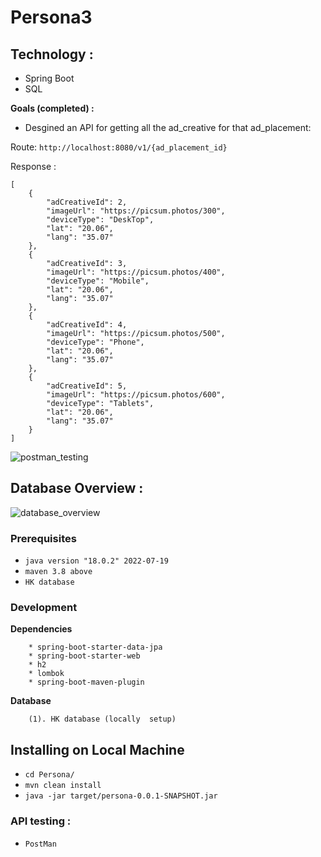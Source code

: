 # Persona3
## Technology : 
  * Spring Boot
  * SQL
 
 
**Goals (completed) :**

* Desgined an API for getting all the ad_creative for that ad_placement:
  
Route: `http://localhost:8080/v1/{ad_placement_id}`

Response : 
```
[
    {
        "adCreativeId": 2,
        "imageUrl": "https://picsum.photos/300",
        "deviceType": "DeskTop",
        "lat": "20.06",
        "lang": "35.07"
    },
    {
        "adCreativeId": 3,
        "imageUrl": "https://picsum.photos/400",
        "deviceType": "Mobile",
        "lat": "20.06",
        "lang": "35.07"
    },
    {
        "adCreativeId": 4,
        "imageUrl": "https://picsum.photos/500",
        "deviceType": "Phone",
        "lat": "20.06",
        "lang": "35.07"
    },
    {
        "adCreativeId": 5,
        "imageUrl": "https://picsum.photos/600",
        "deviceType": "Tablets",
        "lat": "20.06",
        "lang": "35.07"
    }
]
```

![postman_testing](https://github.com/Kumaravinash9/Campground/assets/64456168/03b085fd-1bfc-4d48-a179-32e0b939613a)


## Database Overview :

![database_overview](https://github.com/Kumaravinash9/Campground/assets/64456168/20ad076c-b698-475f-bde9-96f1d3e16797)


### Prerequisites

* `java version "18.0.2" 2022-07-19`
* `maven 3.8 above`
* `HK database`

### Development

   **Dependencies**
   
   
        * spring-boot-starter-data-jpa
        * spring-boot-starter-web
        * h2
        * lombok
        * spring-boot-maven-plugin
        
        
      
   **Database**
   
        (1). HK database (locally  setup)
        
        
        
## Installing on Local Machine

* `cd Persona/`
* `mvn clean install`
* `java -jar target/persona-0.0.1-SNAPSHOT.jar`

### API testing :
* `PostMan`
